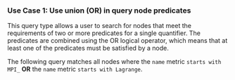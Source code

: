 ### Use Case 1: Use union (OR) in query node predicates

This query type allows a user to search for nodes that meet the requirements of two or more predicates for a single quantifier. The predicates are combined using the OR logical operator, which means that at least one of the predicates must be satisfied by a node.

The following query matches all nodes where the `name` metric `starts with MPI_` **OR** the `name` metric `starts with Lagrange`.
